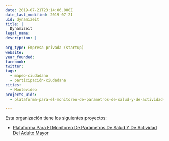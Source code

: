 ```yaml
---
date: 2019-07-21T23:14:06.000Z
date_last_modified: 2019-07-21
uid: dynamizeit
title: |
  Dynamizeit
legal_name: 
description: |
  
org_type: Empresa privada (startup)
website: 
year_founded: 
facebook: 
twitter: 
tags:
  - mapeo-ciudadano
  - participación-ciudadana
cities: 
  - Montevideo
projects_uids:
  - plataforma-para-el-monitoreo-de-parametros-de-salud-y-de-actividad-del-adulto-mayor

---
```


Esta organización tiene los siguientes proyectos:

- [Plataforma Para El Monitoreo De Parámetros De Salud Y De Actividad Del Adulto Mayor](/proyectos/plataforma-para-el-monitoreo-de-parametros-de-salud-y-de-actividad-del-adulto-mayor)
